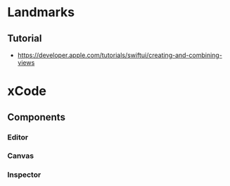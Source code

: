 # Landmarks

## Tutorial
- https://developer.apple.com/tutorials/swiftui/creating-and-combining-views

# xCode
## Components
### Editor
### Canvas
### Inspector
